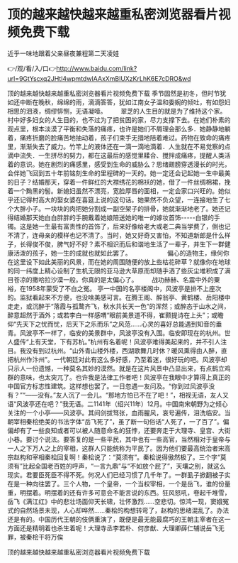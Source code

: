 # 顶的越来越快越来越重私密浏览器看片视频免费下载
近乎一味地跟着父亲昼夜兼程第二天凌娃

👉/观/看/入/口👉http://www.baidu.com/link?url=9GtYscxq2JHtl4wpmtdwIAAxXmBlUXzKrLhK6E7cDRO&wd

顶的越来越快越来越重私密浏览器看片视频免费下载	季节固然是初冬，但时节犹如还中断在晚秋，绵绵的雨，滴滴答答，犹如江南女子温和委婉的倾吐，有如怨妇相思的泪液，绸缪悱恻，无语凝噎。
　　翠芝的人生目的就是为了维持这个家。村中好多妇女的人生目的，也不过为了把贫困的家，尽力支撑下去。在她们朴素的观点里，根本淡漠了平衡和失落的痛疼，也许是她们不屑理会那么多．她静静地躺着，痛疼折磨的脸痛苦地抽动着，孩子们束手无措地陪着难过。药物在致命的痛疼里，渐渐失去了威力。竹竿上的液体还在一滴一滴地滴着．人生就在不易觉察的点滴中流失．一生拼尽的努力，都在这最后的感觉里糅合、搅拌成痛疼，提醒人类活着的意识。她在剧烈的痛感里，感受到生命的威胁么？思绪翅膀穿透漫长的时光，会伴她飞回到五十年前铭刻生命的里程碑的一天的。她一定还会记起她一生中最美的日子？结婚那天，穿着一件鲜红的大襟绣花的棉袄的她，借了一件丝绸棉裙，挽着一个黝黑的髻。新媳妇虽然不漂亮，宽脸厚唇的面相，一定会家口兴旺的。她似乎还记得村高大的娶女婆在喜筵上说的这句话。她果然不负众望，一连接地生了七个大胖小子。一块块的肉把她分割成一副空架子的排骨，她就渐渐地老了。她还记得结婚那天她白白胖胖的手腕戴着她娘陪送她的唯一的嫁妆首饰-----白银的手镯。这是她一生最有富贵性的首饰了，后来好像给老大或老二典当学费了，倒也记不清了，连母亲的模样也记不清了。当时，她又好奇又害怕，不知道新郎是什么样子，长得俊不俊，脾气好不好？素不相识而后和谐地生活了一辈子，并生下一群健康活泼的孩子，她一生的成就也就如此罢了。　　　　
　　偏心的造物主，缘何你在这里设下如此美丽的风景，而在她的周围随便的放上些枯花碎草？就像你在地球的同一纬度上精心设制了生机无限的亚马逊大草原而却随手洒了些灰尘堆积成了满目苍凉的撒哈拉沙漠一般。你真的是太偏心了。
　　战功赫赫、名震中外的粟裕，在1958年蒙受了不白之冤。
亭一中国的名亭楼阁中，风波亭是排不上座次的。监狱看起来不方便，也没啥美感可言。在腾王阁、醉翁亭、黄鹤楼、岳阳楼中走走，或沉醉于“落霞与孤鹜齐飞，秋水共长天一色”的浑然；或醉态于山水之间，醉意超然于酒外；或若李白一样感喟“眼前美景道不得，崔颢提诗在上头”；或瞻仰“先天下之忧而忧，后天下之乐而乐”之风范……心灵的喜好总能遇到知音的垂青。风波亭不一样了，临安的美景群中，风波亭没有入围。临安即现在的杭州。世人盛传“上有天堂，下有苏杭。”杭州有名着呢！风波亭难得美起来的，并不引人注目。我没有到过杭州。“山外青山楼外楼，西湖歌舞几时休？暖风熏得由人醉，直把杭州作汴州”。一代朝廷对此有这么多好感，乃至着迷，很好玩的吧。风波亭却只示人一份遗憾，一种莫名其妙的漠然。就是在这片风景中凸显出来，有点鹤立鸡群的意味，也太突兀了。也许我是法律工作者吧！风波亭在我眼中才算得上真正的中国官方标志性建筑。这样想也罢了。一日忽遇一友问及。“你到过风波亭没有？”“——没有。”友人沉了一会儿。“那地方怕已不在了吧！”，相视无语，友人又语“风波亭还在吧？”我无语。二1141年（绍兴11年）12月。中国南宋朝野为之倾心关注的一个小亭——风波亭。其间剑拔驽张，血雨腥风，哀号遍传，泪洗临安。当朝宰相秦桧绝美的书法字体“岳飞死了”，虽了断一句俗话“人死了，一了百了”。偏偏却有了一些良知或者可以被人随意命名的狂悖，还要奔走于大理寺、皇宫、大街小巷。要讨个说法。要答复的是一些平民，其中也有一些高官，当然相对于皇帝与一人之下万人之上的宰相，这群人只能统称为平民了。因为他们要最高统治者宋高宗赵构和宰相秦桧回复啊！秦桧说了：“莫须有”。秦桧说得傲然极了。三个字“莫须有”比起全国老百姓的呼声，“一言九鼎”与“不如放个屁了”，天壤之别，就这么现实。君要臣死臣不得不死。何况人们已经习惯了几千年了。一群虱子掀翻被子实在是一种向往罢了。三个人物，一个皇帝，一个当权宰相，一个是岳飞，谁的份量重，明摆着。明摆着的还有许多可意会不能言说的东西。狂风怒吼，卷起千堆雪，岳飞《满江红》中的悲壮场面仰天长啸，壮怀激烈……空悲切。惊鸿一现，窦娥冤式的自然场景未现，人心却哗然……秦桧的构想转弯了，赵构的思绪混乱了。办法还是有的。中国历代王朝的伎俩重演了，既便是最无能最腐巧的王朝主宰者在这一方面还是精明着也杀生着呢！大理寺丞李若朴、何彦猷、大理卿薛仁辅说岳飞无罪，被秦桧干将万俟

顶的越来越快越来越重私密浏览器看片视频免费下载
